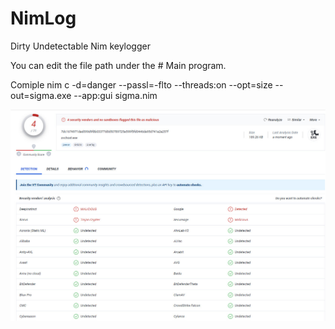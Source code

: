 # NimLog
Dirty Undetectable Nim keylogger

You can edit the file path under the # Main program.

Comiple
nim c -d=danger --passl=-flto --threads:on --opt=size --out=sigma.exe --app:gui sigma.nim

<img src="2023-08-02_14-14-57.jpg">
